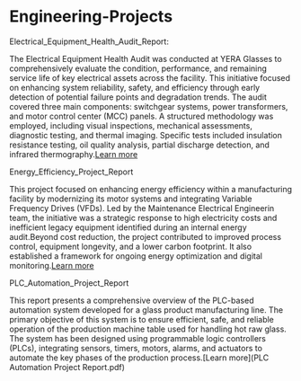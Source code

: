 # Engineering-Projects

Electrical_Equipment_Health_Audit_Report: 

The Electrical Equipment Health Audit was conducted at YERA Glasses to comprehensively evaluate the condition, performance, and remaining service life of key electrical assets across the facility. This initiative focused on enhancing system reliability, safety, and efficiency through early detection of potential failure points and degradation trends. The audit covered three main components: switchgear systems, power transformers, and motor control center (MCC) panels. A structured methodology was employed, including visual inspections, mechanical assessments, diagnostic testing, and thermal imaging. Specific tests included insulation resistance testing, oil quality analysis, partial discharge detection, and infrared thermography.[Learn more](Electrical_Equipment_Health_Audit_Report.pdf)

Energy_Efficiency_Project_Report

This project focused on enhancing energy efficiency within a manufacturing facility by modernizing its motor systems and integrating Variable Frequency Drives (VFDs). Led by the Maintenance Electrical Engineerin team, the initiative was a strategic response to high electricity costs and inefficient legacy equipment identified during an internal energy audit.Beyond cost reduction, the project contributed to improved process control, equipment longevity, and a lower carbon footprint. It also established a framework for ongoing energy optimization and digital monitoring.[Learn more](Energy_Efficiency_Project_Report.pdf)

PLC_Automation_Project_Report

This report presents a comprehensive overview of the PLC-based automation system developed for a glass product manufacturing line. The primary objective of this system is to ensure efficient, safe, and reliable operation of the production machine table used for handling hot raw glass. The system has been designed using programmable logic controllers (PLCs), integrating sensors, timers, motors, alarms, and actuators to automate the key phases of the production process.[Learn more](PLC Automation Project Report.pdf)
